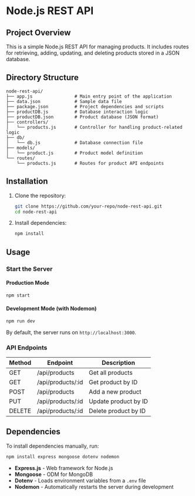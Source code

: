 # Node.js REST API

## Project Overview
This is a simple Node.js REST API for managing products. It includes routes for retrieving, adding, updating, and deleting products stored in a JSON database.

## Directory Structure
```
node-rest-api/
├── app.js                # Main entry point of the application
├── data.json             # Sample data file
├── package.json          # Project dependencies and scripts
├── productDB.js          # Database interaction logic
├── productDB.json        # Product database (JSON format)
├── controllers/
│   └── products.js       # Controller for handling product-related logic
├── db/
│   └── db.js             # Database connection file
├── models/
│   └── product.js        # Product model definition
└── routes/
    └── products.js       # Routes for product API endpoints
```

## Installation
1. Clone the repository:
   ```bash
   git clone https://github.com/your-repo/node-rest-api.git
   cd node-rest-api
   ```

2. Install dependencies:
   ```bash
   npm install
   ```

## Usage
### Start the Server
#### Production Mode
```bash
npm start
```
#### Development Mode (with Nodemon)
```bash
npm run dev
```
By default, the server runs on `http://localhost:3000`.

### API Endpoints
| Method | Endpoint         | Description               |
|--------|-----------------|---------------------------|
| GET    | /api/products   | Get all products         |
| GET    | /api/products/:id | Get product by ID        |
| POST   | /api/products   | Add a new product        |
| PUT    | /api/products/:id | Update product by ID    |
| DELETE | /api/products/:id | Delete product by ID    |

## Dependencies
To install dependencies manually, run:
```bash
npm install express mongoose dotenv nodemon
```

- **Express.js** - Web framework for Node.js
- **Mongoose** - ODM for MongoDB
- **Dotenv** - Loads environment variables from a `.env` file
- **Nodemon** - Automatically restarts the server during development
